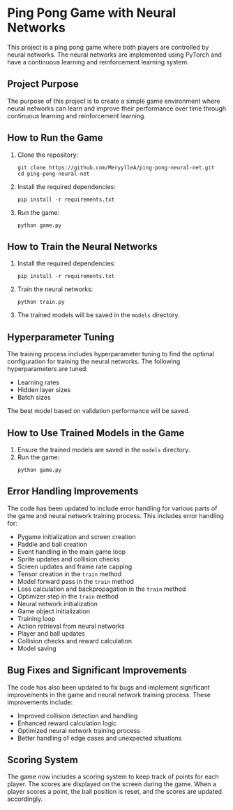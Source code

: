 # Ping Pong Game with Neural Networks

This project is a ping pong game where both players are controlled by neural networks. The neural networks are implemented using PyTorch and have a continuous learning and reinforcement learning system.

## Project Purpose

The purpose of this project is to create a simple game environment where neural networks can learn and improve their performance over time through continuous learning and reinforcement learning.

## How to Run the Game

1. Clone the repository:
   ```
   git clone https://github.com/MeryylleA/ping-pong-neural-net.git
   cd ping-pong-neural-net
   ```

2. Install the required dependencies:
   ```
   pip install -r requirements.txt
   ```

3. Run the game:
   ```
   python game.py
   ```

## How to Train the Neural Networks

1. Install the required dependencies:
   ```
   pip install -r requirements.txt
   ```

2. Train the neural networks:
   ```
   python train.py
   ```

3. The trained models will be saved in the `models` directory.

## Hyperparameter Tuning

The training process includes hyperparameter tuning to find the optimal configuration for training the neural networks. The following hyperparameters are tuned:
- Learning rates
- Hidden layer sizes
- Batch sizes

The best model based on validation performance will be saved.

## How to Use Trained Models in the Game

1. Ensure the trained models are saved in the `models` directory.
2. Run the game:
   ```
   python game.py
   ```

## Error Handling Improvements

The code has been updated to include error handling for various parts of the game and neural network training process. This includes error handling for:
- Pygame initialization and screen creation
- Paddle and ball creation
- Event handling in the main game loop
- Sprite updates and collision checks
- Screen updates and frame rate capping
- Tensor creation in the `train` method
- Model forward pass in the `train` method
- Loss calculation and backpropagation in the `train` method
- Optimizer step in the `train` method
- Neural network initialization
- Game object initialization
- Training loop
- Action retrieval from neural networks
- Player and ball updates
- Collision checks and reward calculation
- Model saving

## Bug Fixes and Significant Improvements

The code has also been updated to fix bugs and implement significant improvements in the game and neural network training process. These improvements include:
- Improved collision detection and handling
- Enhanced reward calculation logic
- Optimized neural network training process
- Better handling of edge cases and unexpected situations

## Scoring System

The game now includes a scoring system to keep track of points for each player. The scores are displayed on the screen during the game. When a player scores a point, the ball position is reset, and the scores are updated accordingly.
